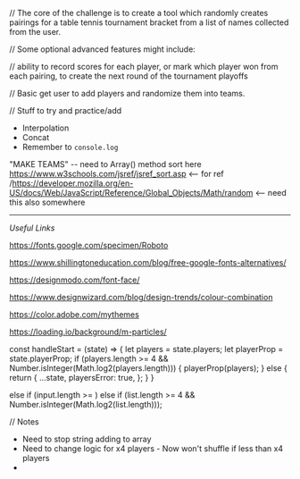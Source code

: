 // The core of the challenge is to create a tool which randomly creates pairings for a table tennis tournament bracket from a list of names collected from the user.

// Some optional advanced features might include:

// ability to record scores for each player, or mark which player won from each pairing, to create the next round of the tournament playoffs


// Basic 
get user to add players and randomize them into teams. 

// Stuff to try and practice/add
- Interpolation 
- Concat 
- Remember to `console.log`




"MAKE TEAMS" -- need to Array() method sort here
https://www.w3schools.com/jsref/jsref_sort.asp <-- for ref
/https://developer.mozilla.org/en-US/docs/Web/JavaScript/Reference/Global_Objects/Math/random <-- need this also somewhere 



---- 

*Useful Links*

https://fonts.google.com/specimen/Roboto

https://www.shillingtoneducation.com/blog/free-google-fonts-alternatives/

https://designmodo.com/font-face/

https://www.designwizard.com/blog/design-trends/colour-combination

https://color.adobe.com/mythemes

https://loading.io/background/m-particles/



const handleStart = (state) => {
  let players = state.players;
  let playerProp = state.playerProp;
  if (players.length >= 4 && Number.isInteger(Math.log2(players.length))) {
      playerProp(players);
  } else {
    return {
      ...state,
          playersError: true,
      };
  }
}

else if (input.length >= )
else if (list.length >= 4 && Number.isInteger(Math.log2(list.length)));


// Notes

- Need to stop string adding to array
- Need to change logic for x4 players - Now won't shuffle if less than x4 players
- 